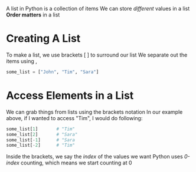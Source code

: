 A list in Python is a collection of items
We can store *different* values in a list
**Order matters** in a list


# Creating A List
To make a list,  we use brackets \[ \] to surround our list 
We separate out the items using ,

```python
some_list = ["John", "Tim", "Sara"]
```

# Access Elements in a List
We can grab things from lists using the brackets notation
In our example above, if I wanted to access "Tim",  I would do following:

```python
some_list[1]       # "Tim"
some_list[2]       # "Sara"
some_list[-1]      # "Sara
some_list[-2]      # "Tim"
```

Inside the brackets, we say the *index* of the values we want 
Python uses *0-index* counting, which means we start counting at 0